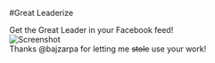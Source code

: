 #Great Leaderize

Get the Great Leader in your Facebook feed!   
![Screenshot](http://i.imgur.com/Te5M1P2.png)   
Thanks @bajzarpa for letting me ~~stole~~ use your work!
